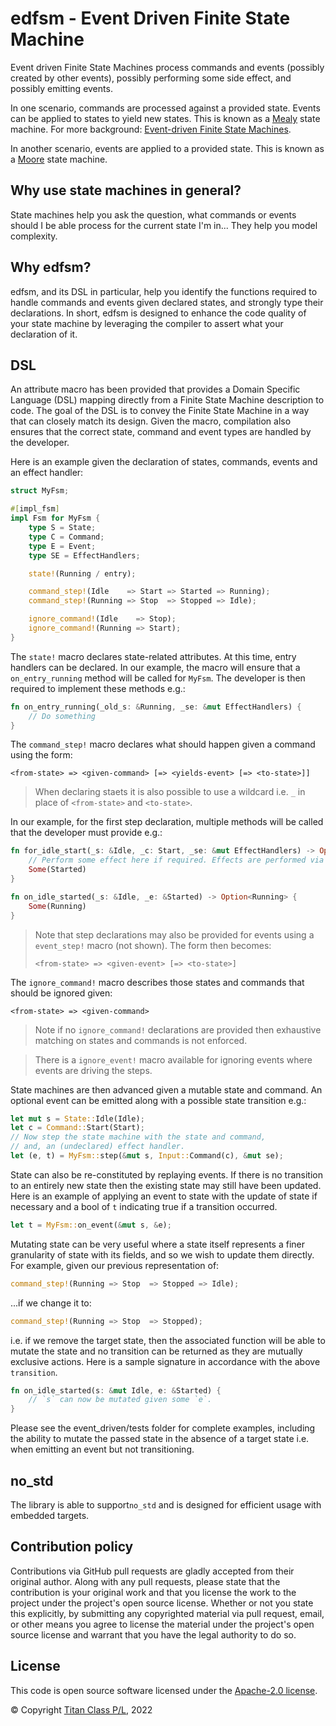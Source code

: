 edfsm - Event Driven Finite State Machine
===

Event driven Finite State Machines process commands and events (possibly created by other
events), possibly performing some side effect, and possibly emitting events.

In one scenario, commands are processed against a provided state. Events can be applied to states
to yield new states. This is known as a [Mealy](https://en.wikipedia.org/wiki/Mealy_machine) state machine. For more background: [Event-driven Finite State Machines](http://christopherhunt-software.blogspot.com/2021/02/event-driven-finite-state-machines.html).

In another scenario, events are applied to a provided state. This is known as a [Moore](https://en.wikipedia.org/wiki/Moore_machine)
state machine.

Why use state machines in general?
---

State machines help you ask the question, what commands or events should I be able process for the current state I'm in...
They help you model complexity.

Why edfsm?
---

edfsm, and its DSL in particular, help you identify the functions required to handle commands and events given
declared states, and strongly type their declarations. In short, edfsm is designed to enhance the code quality 
of your state machine by leveraging the compiler to assert what your declaration of it.

DSL
---

An attribute macro has been provided that provides a Domain Specific Language (DSL) mapping directly
from a Finite State Machine description to code. The goal of the DSL is to convey the Finite
State Machine in a way that can closely match its design. Given the macro, compilation also ensures that the correct
state, command and event types are handled by the developer.

Here is an example given the declaration of states, commands, events and an effect handler:

```rust
struct MyFsm;

#[impl_fsm]
impl Fsm for MyFsm {
    type S = State;
    type C = Command;
    type E = Event;
    type SE = EffectHandlers;

    state!(Running / entry);

    command_step!(Idle    => Start => Started => Running);
    command_step!(Running => Stop  => Stopped => Idle);

    ignore_command!(Idle    => Stop);
    ignore_command!(Running => Start);
}
```

The `state!` macro declares state-related attributes. At this time, entry 
handlers can be declared. In our example, the macro will ensure that a `on_entry_running`
method will be called for `MyFsm`. The developer is then
required to implement these methods e.g.:

```rust
fn on_entry_running(_old_s: &Running, _se: &mut EffectHandlers) {
    // Do something
}
```

The `command_step!` macro declares what should happen given a command using the form:

```
<from-state> => <given-command> [=> <yields-event> [=> <to-state>]]
```

> When declaring staets it is also possible to use a wildcard i.e. `_` in place of `<from-state>` and `<to-state>`.

In our example, for the first step declaration, multiple methods will be called that the developer must provide e.g.:

```rust
fn for_idle_start(_s: &Idle, _c: Start, _se: &mut EffectHandlers) -> Option<Started> {
    // Perform some effect here if required. Effects are performed via the EffectHandler
    Some(Started)
}

fn on_idle_started(_s: &Idle, _e: &Started) -> Option<Running> {
    Some(Running)
}
```

> Note that step declarations may also be provided for events using a `event_step!` macro (not shown). The form then becomes:
> 
> ```
> <from-state> => <given-event> [=> <to-state>]
> ```

The `ignore_command!` macro describes those states and commands that should be ignored given:

```
<from-state> => <given-command>
```

> Note if no `ignore_command!` declarations are provided then exhaustive matching on states and commands is not enforced.

> There is a `ignore_event!` macro available for ignoring events where events are driving the steps.

State machines are then advanced given a mutable state and command. An optional event can be
emitted along with a possible state transition e.g.:

```rust
let mut s = State::Idle(Idle);
let c = Command::Start(Start);
// Now step the state machine with the state and command,
// and, an (undeclared) effect handler.
let (e, t) = MyFsm::step(&mut s, Input::Command(c), &mut se);
```

State can also be re-constituted by replaying events. If there is no transition to an entirely
new state then the existing state may still have been updated.
Here is an example of applying an event to state with the update of state
if necessary and a bool of `t` indicating true if a transition occurred.

```rust
let t = MyFsm::on_event(&mut s, &e);
```

Mutating state can be very useful where a state itself represents
a finer granularity of state with its fields, and so we wish to update them directly. 
For example, given our previous representation of:

```rust
command_step!(Running => Stop  => Stopped => Idle);
```

...if we change it to:

```rust
command_step!(Running => Stop  => Stopped);
```

i.e. if we remove the target state, then the associated function will be able to mutate the
state and no transition can be returned as they are mutually exclusive actions. Here is
a sample signature in accordance with the above `transition`.

```rust
fn on_idle_started(s: &mut Idle, e: &Started) {
    // `s` can now be mutated given some `e`.
}
```

Please see the event_driven/tests folder for complete examples, including the ability to mutate
the passed state in the absence of a target state i.e. when emitting an event but not
transitioning.

no_std
---

The library is able to support`no_std` and is designed for efficient usage with embedded targets.

## Contribution policy

Contributions via GitHub pull requests are gladly accepted from their original author. Along with any pull requests, please state that the contribution is your original work and that you license the work to the project under the project's open source license. Whether or not you state this explicitly, by submitting any copyrighted material via pull request, email, or other means you agree to license the material under the project's open source license and warrant that you have the legal authority to do so.

## License

This code is open source software licensed under the [Apache-2.0 license](./LICENSE).

© Copyright [Titan Class P/L](https://www.titanclass.com.au/), 2022
